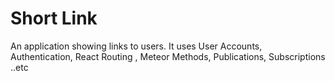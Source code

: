 # Short Link 

An application showing links to users. It uses User Accounts, Authentication, React Routing , Meteor Methods, Publications, Subscriptions ..etc 

